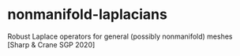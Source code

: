 # nonmanifold-laplacians
Robust Laplace operators for general (possibly nonmanifold) meshes [Sharp &amp; Crane SGP 2020]
